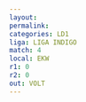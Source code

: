```yaml
---
layout: 
permalink: 
categories: LD1
liga: LIGA INDIGO
match: 4
local: EKW
r1: 0
r2: 0
out: VOLT
---
```

